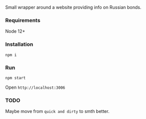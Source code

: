 Small wrapper around a website providing info on Russian bonds.

### Requirements
Node 12+

### Installation
`npm i`

### Run
`npm start`

Open `http://localhost:3006`

### TODO
Maybe move from `quick and dirty` to smth better.

